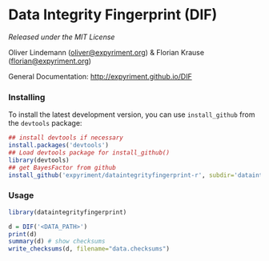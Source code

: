 Data Integrity Fingerprint (DIF)
================================

*Released under the MIT License*

Oliver Lindemann (oliver@expyriment.org) & Florian Krause (florian@expyriment.org)

General Documentation: http://expyriment.github.io/DIF

### Installing

To install the latest development version, you can use `install_github` from the `devtools` package:

```R
## install devtools if necessary
install.packages('devtools')
## Load devtools package for install_github()
library(devtools)
## get BayesFactor from github
install_github('expyriment/dataintegrityfingerprint-r', subdir='dataintegrityfingerprint')
```


### Usage
```R
library(dataintegrityfingerprint)

d = DIF('<DATA_PATH>')
print(d)
summary(d) # show checksums
write_checksums(d, filename="data.checksums")
```



